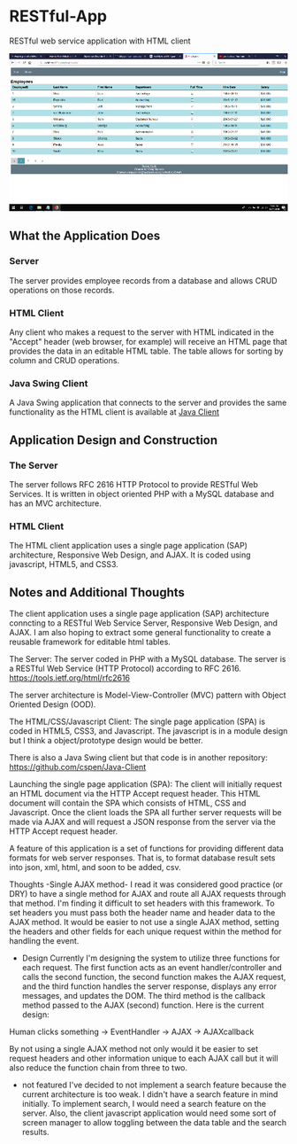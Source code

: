 # RESTful-App
RESTful web service application with HTML client

![Screenshot](https://github.com/cspen/RESTful-App/blob/master/screenshot.png)


## What the Application Does
### Server
The server provides employee records from a database and allows CRUD operations
on those records.

### HTML Client
Any client who makes a request to the server with HTML indicated in the "Accept"
header (web browser, for example) will receive an HTML page that provides the data in an editable
HTML table. The table allows for sorting by column and CRUD operations.

### Java Swing Client
A Java Swing application that connects to the server and provides
the same functionality as the HTML client is available at
[Java Client](http://modintro.com/java/client/)

## Application Design and Construction
### The Server
The server follows RFC 2616 HTTP Protocol to provide RESTful Web Services.
It is written in object oriented PHP with a MySQL database and has
an MVC architecture.

### HTML Client
The HTML client application uses a single page application (SAP)
architecture, Responsive Web Design, and AJAX. It is coded using
javascript, HTML5, and CSS3.


## Notes and Additional Thoughts
The client application uses a single page application (SAP)
architecture conncting to a RESTful Web Service Server, Responsive Web Design, and AJAX. I am
also hoping to extract some general functionality to create a reusable
framework for editable html tables.

The Server:
The server coded in PHP with a MySQL database. The server is a
RESTful Web Service (HTTP Protocol) according to RFC 2616.
https://tools.ietf.org/html/rfc2616

The server architecture is Model-View-Controller (MVC) pattern with
Object Oriented Design (OOD).


The HTML/CSS/Javascript Client:
The single page application (SPA) is coded in HTML5, CSS3, and Javascript.
The javascript is in a module design but I think a object/prototype design
would be better.

There is also a Java Swing client but that code is in another repository:
https://github.com/cspen/Java-Client
 


Launching the single page application (SPA):
The client will initially request an HTML document via the HTTP Accept request
header. This HTML document will contain the SPA which consists of HTML, CSS and
Javascript. Once the client loads the SPA all further server requests will be
made via AJAX and will request a JSON response from the server via the HTTP
Accept request header.

A feature of this application is a set of functions
for providing different data formats for web server responses.
That is, to format database result sets into json, xml, html,
and soon to be added, csv.

Thoughts
-Single AJAX method-
I read it was considered good practice (or DRY) to have a single
method for AJAX and route all AJAX requests through that method.
I'm finding it difficult to set headers with this framework. To set
headers you must pass both the header name and header data to the
AJAX method. It would be easier to not use a single AJAX method, 
setting the headers and other fields for each unique request within
the method for handling the event.

* Design
Currently I'm designing the system to utilize three functions for each
request. The first function acts as an event handler/controller and
calls the second function, the second function makes the AJAX request,
and the third function handles the server response, displays any error
messages, and updates the DOM. The third method is the callback
method passed to the AJAX (second) function. Here is the current
design:

Human clicks something -> EventHandler -> AJAX -> AJAXcallback

By not using a single AJAX method not only would it be easier to
set request headers and other information unique to each AJAX call
but it will also reduce the function chain from three to two.

- not featured
I've decided to not implement a search feature because the current
architecture is too weak. I didn't have a search feature in mind 
initially. To implement search, I would need a search feature on the
server. Also, the client javascript application would need some sort
of screen manager to allow toggling between the data table and the
search results.